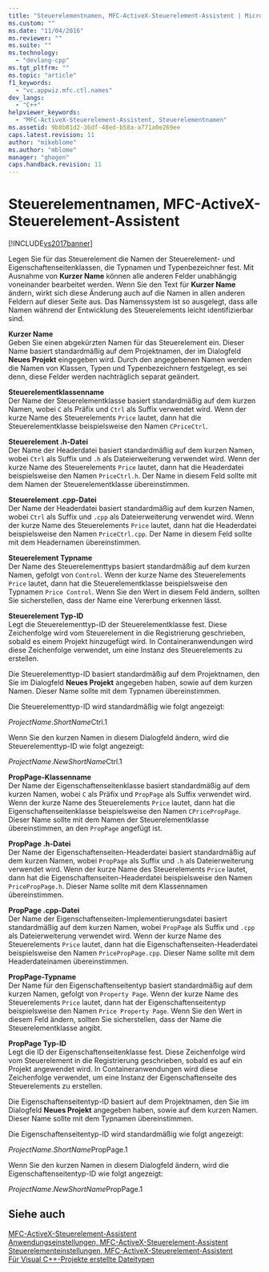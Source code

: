 ```yaml
---
title: "Steuerelementnamen, MFC-ActiveX-Steuerelement-Assistent | Microsoft Docs"
ms.custom: ""
ms.date: "11/04/2016"
ms.reviewer: ""
ms.suite: ""
ms.technology: 
  - "devlang-cpp"
ms.tgt_pltfrm: ""
ms.topic: "article"
f1_keywords: 
  - "vc.appwiz.mfc.ctl.names"
dev_langs: 
  - "C++"
helpviewer_keywords: 
  - "MFC-ActiveX-Steuerelement-Assistent, Steuerelementnamen"
ms.assetid: 9b8b81d2-36df-48ed-b58a-a771a0e269ee
caps.latest.revision: 11
author: "mikeblome"
ms.author: "mblome"
manager: "ghogen"
caps.handback.revision: 11
---
```

# Steuerelementnamen, MFC-ActiveX-Steuerelement-Assistent
[!INCLUDE[vs2017banner](../../assembler/inline/includes/vs2017banner.md)]

Legen Sie für das Steuerelement die Namen der Steuerelement\- und Eigenschaftenseitenklassen, die Typnamen und Typenbezeichner fest.  Mit Ausnahme von **Kurzer Name** können alle anderen Felder unabhängig voneinander bearbeitet werden.  Wenn Sie den Text für **Kurzer Name** ändern, wirkt sich diese Änderung auch auf die Namen in allen anderen Feldern auf dieser Seite aus.  Das Namenssystem ist so ausgelegt, dass alle Namen während der Entwicklung des Steuerelements leicht identifizierbar sind.  
  
 **Kurzer Name**  
 Geben Sie einen abgekürzten Namen für das Steuerelement ein.  Dieser Name basiert standardmäßig auf dem Projektnamen, der im Dialogfeld **Neues Projekt** eingegeben wird.  Durch den angegebenen Namen werden die Namen von Klassen, Typen und Typenbezeichnern festgelegt, es sei denn, diese Felder werden nachträglich separat geändert.  
  
 **Steuerelementklassenname**  
 Der Name der Steuerelementklasse basiert standardmäßig auf dem kurzen Namen, wobei `C` als Präfix und `Ctrl` als Suffix verwendet wird.  Wenn der kurze Name des Steuerelements `Price` lautet, dann hat die Steuerelementklasse beispielsweise den Namen `CPriceCtrl`.  
  
 **Steuerelement .h\-Datei**  
 Der Name der Headerdatei basiert standardmäßig auf dem kurzen Namen, wobei `Ctrl` als Suffix und `.h` als Dateierweiterung verwendet wird.  Wenn der kurze Name des Steuerelements `Price` lautet, dann hat die Headerdatei beispielsweise den Namen `PriceCtrl.h`.  Der Name in diesem Feld sollte mit dem Namen der Steuerelementklasse übereinstimmen.  
  
 **Steuerelement .cpp\-Datei**  
 Der Name der Headerdatei basiert standardmäßig auf dem kurzen Namen, wobei `Ctrl` als Suffix und `.cpp` als Dateierweiterung verwendet wird.  Wenn der kurze Name des Steuerelements `Price` lautet, dann hat die Headerdatei beispielsweise den Namen `PriceCtrl.cpp`.  Der Name in diesem Feld sollte mit dem Headernamen übereinstimmen.  
  
 **Steuerelement Typname**  
 Der Name des Steuerelementtyps basiert standardmäßig auf dem kurzen Namen, gefolgt von `Control`.  Wenn der kurze Name des Steuerelements `Price` lautet, dann hat die Steuerelementklasse beispielsweise den Typnamen `Price Control`.  Wenn Sie den Wert in diesem Feld ändern, sollten Sie sicherstellen, dass der Name eine Vererbung erkennen lässt.  
  
 **Steuerelement Typ\-ID**  
 Legt die Steuerelementtyp\-ID der Steuerelementklasse fest.  Diese Zeichenfolge wird vom Steuerelement in die Registrierung geschrieben, sobald es einem Projekt hinzugefügt wird.  In Containeranwendungen wird diese Zeichenfolge verwendet, um eine Instanz des Steuerelements zu erstellen.  
  
 Die Steuerelementtyp\-ID basiert standardmäßig auf dem Projektnamen, den Sie im Dialogfeld **Neues Projekt** angegeben haben, sowie auf dem kurzen Namen.  Dieser Name sollte mit dem Typnamen übereinstimmen.  
  
 Die Steuerelementtyp\-ID wird standardmäßig wie folgt angezeigt:  
  
 *ProjectName*.*ShortName*Ctrl.1  
  
 Wenn Sie den kurzen Namen in diesem Dialogfeld ändern, wird die Steuerelementtyp\-ID wie folgt angezeigt:  
  
 *ProjectName*.*NewShortName*Ctrl.1  
  
 **PropPage\-Klassenname**  
 Der Name der Eigenschaftenseitenklasse basiert standardmäßig auf dem kurzen Namen, wobei `C` als Präfix und `PropPage` als Suffix verwendet wird.  Wenn der kurze Name des Steuerelements `Price` lautet, dann hat die Eigenschaftenseitenklasse beispielsweise den Namen `CPricePropPage`.  Dieser Name sollte mit dem Namen der Steuerelementklasse übereinstimmen, an den `PropPage` angefügt ist.  
  
 **PropPage .h\-Datei**  
 Der Name der Eigenschaftenseiten\-Headerdatei basiert standardmäßig auf dem kurzen Namen, wobei `PropPage` als Suffix und `.h` als Dateierweiterung verwendet wird.  Wenn der kurze Name des Steuerelements `Price` lautet, dann hat die Eigenschaftenseiten\-Headerdatei beispielsweise den Namen `PricePropPage.h`.  Dieser Name sollte mit dem Klassennamen übereinstimmen.  
  
 **PropPage .cpp\-Datei**  
 Der Name der Eigenschaftenseiten\-Implementierungsdatei basiert standardmäßig auf dem kurzen Namen, wobei `PropPage` als Suffix und `.cpp` als Dateierweiterung verwendet wird.  Wenn der kurze Name des Steuerelements `Price` lautet, dann hat die Eigenschaftenseiten\-Headerdatei beispielsweise den Namen `PricePropPage.cpp`.  Dieser Name sollte mit dem Headerdateinamen übereinstimmen.  
  
 **PropPage\-Typname**  
 Der Name für den Eigenschaftenseitentyp basiert standardmäßig auf dem kurzen Namen, gefolgt von `Property Page`.  Wenn der kurze Name des Steuerelements `Price` lautet, dann hat der Eigenschaftenseitentyp beispielsweise den Namen `Price Property Page`.  Wenn Sie den Wert in diesem Feld ändern, sollten Sie sicherstellen, dass der Name die Steuerelementklasse angibt.  
  
 **PropPage Typ\-ID**  
 Legt die ID der Eigenschaftenseitenklasse fest.  Diese Zeichenfolge wird vom Steuerelement in die Registrierung geschrieben, sobald es auf ein Projekt angewendet wird.  In Containeranwendungen wird diese Zeichenfolge verwendet, um eine Instanz der Eigenschaftenseite des Steuerelements zu erstellen.  
  
 Die Eigenschaftenseitentyp\-ID basiert auf dem Projektnamen, den Sie im Dialogfeld **Neues Projekt** angegeben haben, sowie auf dem kurzen Namen.  Dieser Name sollte mit dem Typnamen übereinstimmen.  
  
 Die Eigenschaftenseitentyp\-ID wird standardmäßig wie folgt angezeigt:  
  
 *ProjectName*.*ShortName*PropPage.1  
  
 Wenn Sie den kurzen Namen in diesem Dialogfeld ändern, wird die Eigenschaftenseitentyp\-ID wie folgt angezeigt:  
  
 *ProjectName*.*NewShortName*PropPage.1  
  
## Siehe auch  
 [MFC\-ActiveX\-Steuerelement\-Assistent](../../mfc/reference/mfc-activex-control-wizard.md)   
 [Anwendungseinstellungen, MFC\-ActiveX\-Steuerelement\-Assistent](../../mfc/reference/application-settings-mfc-activex-control-wizard.md)   
 [Steuerelementeinstellungen, MFC\-ActiveX\-Steuerelement\-Assistent](../../mfc/reference/control-settings-mfc-activex-control-wizard.md)   
 [Für Visual C\+\+\-Projekte erstellte Dateitypen](../../ide/file-types-created-for-visual-cpp-projects.md)
